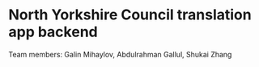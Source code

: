 # North Yorkshire Council translation app backend

Team members: Galin Mihaylov, Abdulrahman Gallul, Shukai Zhang
